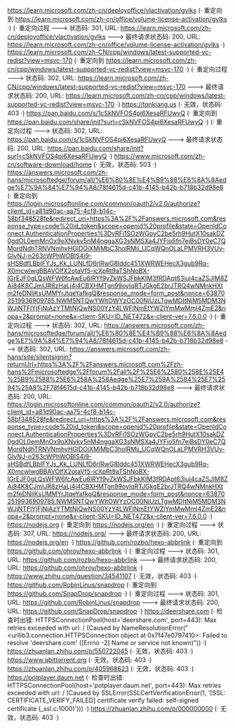 https://learn.microsoft.com/zh-cn/deployoffice/vlactivation/gvlks (· 重定向到 https://learn.microsoft.com/zh-cn/office/volume-license-activation/gvlks ·)
(· 重定向过程 ---> 状态码: 301, URL: https://learn.microsoft.com/zh-cn/deployoffice/vlactivation/gvlks ---> 最终请求状态码: 200, URL: https://learn.microsoft.com/zh-cn/office/volume-license-activation/gvlks ·)
https://learn.microsoft.com/zh-CN/cpp/windows/latest-supported-vc-redist?view=msvc-170 (· 重定向到 https://learn.microsoft.com/zh-cn/cpp/windows/latest-supported-vc-redist?view=msvc-170 ·)
(· 重定向过程 ---> 状态码: 302, URL: https://learn.microsoft.com/zh-CN/cpp/windows/latest-supported-vc-redist?view=msvc-170 ---> 最终请求状态码: 200, URL: https://learn.microsoft.com/zh-cn/cpp/windows/latest-supported-vc-redist?view=msvc-170 ·)
https://tonkiang.us (· 无效，状态码: 403 ·)
https://pan.baidu.com/s/1cSkNVFOS4pi6XesaRFUwyQ (· 重定向到 https://pan.baidu.com/share/init?surl=cSkNVFOS4pi6XesaRFUwyQ ·)
(· 重定向过程 ---> 状态码: 302, URL: https://pan.baidu.com/s/1cSkNVFOS4pi6XesaRFUwyQ ---> 最终请求状态码: 200, URL: https://pan.baidu.com/share/init?surl=cSkNVFOS4pi6XesaRFUwyQ ·)
https://www.microsoft.com/zh-cn/software-download/home (· 无效，状态码: 503 ·)
https://answers.microsoft.com/zh-hans/microsoftedge/forum/all/%E6%80%8E%E4%B9%88%E6%8A%8Aedge%E7%9A%84%E7%94%A8/78f4615d-c41b-4145-b42b-b718b32d98e8 (· 重定向到 https://login.microsoftonline.com/common/oauth2/v2.0/authorize?client_id=a81d90ac-aa75-4cf8-b14c-58bf348528fe&redirect_uri=https%3A%2F%2Fanswers.microsoft.com&response_type=code%20id_token&scope=openid%20profile&state=OpenIdConnect.AuthenticationProperties%3DvRFi1SOzWGpyC2be5rh9HutX10sakDZ0gdOL0emMnOx9oXNvkv5nM4nggaXG3sNMSXa4JYFio5fn7ejBsDY0eC7QMordNdhTRNVNmhvHGlDOiXMiMbC3holRMii_UCqWQnOLaLPMVRH3VUv-GIvNJ-n263cWPhWOBlS4i9-sHSBdfLBbIFYJs_Kk_LUNLfD6rlRwG8lddc451XWRWEHecX3gub9Rq-X0mcwlwgBBAVOlfX2otaVf5-icXpRt9aTShNoBX-IGrEJF0gLQsWFW6fcAwEu6IRYf9yZkWSJFbkKIM3fRDApt63iuj4caZSJIM8ZAi84K8CJmIJR8zHaLj4j4CBXHMTgn99oylqRTJGkgE2brJTRQ4wNMnkHXtm2feDNliKsUMMYrJtqeYafkgQ&response_mode=form_post&nonce=638702519936909785.NWM5NTQwYWItOWYzOC00NjUzLTgwMDItNjM5MDM3NWJjNTFlYjFjNjAzYTMtNjQwNS00YzY4LWFlNmEtYWZlYmMwMmI4ZmE2&nopa=2&prompt=none&x-client-SKU=ID_NET472&x-client-ver=7.6.0.0 ·)
(· 重定向过程 ---> 状态码: 302, URL: https://answers.microsoft.com/zh-hans/microsoftedge/forum/all/%E6%80%8E%E4%B9%88%E6%8A%8Aedge%E7%9A%84%E7%94%A8/78f4615d-c41b-4145-b42b-b718b32d98e8 ---> 状态码: 302, URL: https://answers.microsoft.com/zh-hans/site/silentsignin?returnUrl=https%3A%2F%2Fanswers.microsoft.com%2Fzh-hans%2Fmicrosoftedge%2Fforum%2Fall%2F%25E6%2580%258E%25E4%25B9%2588%25E6%258A%258Aedge%25E7%259A%2584%25E7%2594%25A8%2F78f4615d-c41b-4145-b42b-b718b32d98e8 ---> 最终请求状态码: 200, URL: https://login.microsoftonline.com/common/oauth2/v2.0/authorize?client_id=a81d90ac-aa75-4cf8-b14c-58bf348528fe&redirect_uri=https%3A%2F%2Fanswers.microsoft.com&response_type=code%20id_token&scope=openid%20profile&state=OpenIdConnect.AuthenticationProperties%3DvRFi1SOzWGpyC2be5rh9HutX10sakDZ0gdOL0emMnOx9oXNvkv5nM4nggaXG3sNMSXa4JYFio5fn7ejBsDY0eC7QMordNdhTRNVNmhvHGlDOiXMiMbC3holRMii_UCqWQnOLaLPMVRH3VUv-GIvNJ-n263cWPhWOBlS4i9-sHSBdfLBbIFYJs_Kk_LUNLfD6rlRwG8lddc451XWRWEHecX3gub9Rq-X0mcwlwgBBAVOlfX2otaVf5-icXpRt9aTShNoBX-IGrEJF0gLQsWFW6fcAwEu6IRYf9yZkWSJFbkKIM3fRDApt63iuj4caZSJIM8ZAi84K8CJmIJR8zHaLj4j4CBXHMTgn99oylqRTJGkgE2brJTRQ4wNMnkHXtm2feDNliKsUMMYrJtqeYafkgQ&response_mode=form_post&nonce=638702519936909785.NWM5NTQwYWItOWYzOC00NjUzLTgwMDItNjM5MDM3NWJjNTFlYjFjNjAzYTMtNjQwNS00YzY4LWFlNmEtYWZlYmMwMmI4ZmE2&nopa=2&prompt=none&x-client-SKU=ID_NET472&x-client-ver=7.6.0.0 ·)
https://nodejs.org (· 重定向到 https://nodejs.org/en ·)
(· 重定向过程 ---> 状态码: 307, URL: https://nodejs.org/ ---> 最终请求状态码: 200, URL: https://nodejs.org/en ·)
https://github.com/rozbo/hexo-abbrlink (· 重定向到 https://github.com/ohroy/hexo-abbrlink ·)
(· 重定向过程 ---> 状态码: 301, URL: https://github.com/rozbo/hexo-abbrlink ---> 最终请求状态码: 200, URL: https://github.com/ohroy/hexo-abbrlink ·)
https://www.zhihu.com/question/34541107 (· 无效，状态码: 403 ·)
https://github.com/RobinLinus/snapdrop (· 重定向到 https://github.com/SnapDrop/snapdrop ·)
(· 重定向过程 ---> 状态码: 301, URL: https://github.com/RobinLinus/snapdrop ---> 最终请求状态码: 200, URL: https://github.com/SnapDrop/snapdrop ·)
https://deershare.com (· 检查时出错: HTTPSConnectionPool(host='deershare.com', port=443): Max retries exceeded with url: / (Caused by NameResolutionError("<urllib3.connection.HTTPSConnection object at 0x7f47e0797410>: Failed to resolve 'deershare.com' ([Errno -2] Name or service not known)")) ·)
https://zhuanlan.zhihu.com/p/550722045 (· 无效，状态码: 403 ·)
https://www.qbittorrent.org (· 无效，状态码: 403 ·)
https://zhuanlan.zhihu.com/p/405968623 (· 无效，状态码: 403 ·)
https://potplayer.daum.net (· 检查时出错: HTTPSConnectionPool(host='potplayer.daum.net', port=443): Max retries exceeded with url: / (Caused by SSLError(SSLCertVerificationError(1, '[SSL: CERTIFICATE_VERIFY_FAILED] certificate verify failed: self-signed certificate (_ssl.c:1000)'))) ·)
https://zhuanlan.zhihu.com/p/000000000 (· 无效，状态码: 403 ·)
